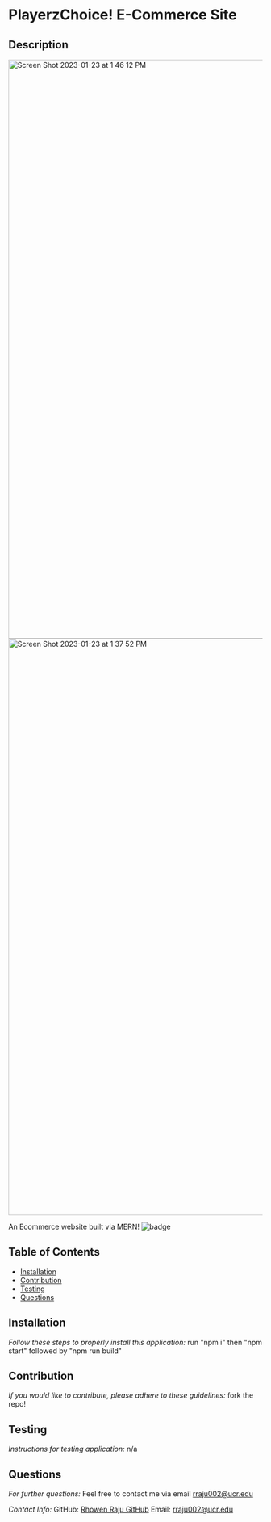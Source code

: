# PlayerzChoice! E-Commerce Site

## Description
<img width="1147" alt="Screen Shot 2023-01-23 at 1 46 12 PM" src="https://user-images.githubusercontent.com/105147266/214157126-724a41c5-a4fd-457e-97ab-4d7f74c539bb.png">


<img width="1143" alt="Screen Shot 2023-01-23 at 1 37 52 PM" src="https://user-images.githubusercontent.com/105147266/214155950-39e01266-c046-4849-8ab0-8b76276dc3eb.png">


An Ecommerce website built via MERN!
![badge](https://img.shields.io/badge/license-undefined-brightorange)
## Table of Contents
  * [Installation](#installation)
  * [Contribution](#contribution)
  * [Testing](#testing)
  * [Questions](#questions)
    
    
## Installation
    
  _Follow these steps to properly install this application:_
  run "npm i" then "npm start" followed by "npm run build"
      
## Contribution
  _If you would like to contribute, please adhere to these guidelines:_
  fork the repo!
      
## Testing
  _Instructions for testing application:_
  n/a
      
## Questions
      
  _For further questions:_
  Feel free to contact me via email rraju002@ucr.edu
  
  _Contact Info:_
  GitHub: [Rhowen Raju GitHub](https://github.com/rraju002)
  Email: [rraju002@ucr.edu](mailto:rraju002@ucr.edu)

  
  
